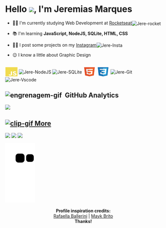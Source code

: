 <h1 align="left">Hello <img src="https://raw.githubusercontent.com/kaueMarques/kaueMarques/master/hi.gif" width="30px">, I'm Jeremias Marques</h1>

- 👨‍🎓 I'm currently studying Web Development at <a href="https://github.com/Rocketseat">Rocketseat</a><img align="center" alt="Jere-rocket" height="30" width="40" src="http://www.onsoluti.com.br/imagens/foguete-site-em-breve.gif">

- 📚 I'm learning **JavaScript, NodeJS, SQLite, HTML, CSS**

- 👨‍💻 I post some projects on my <a href="https://www.instagram.com/jereemarques/">Instagram</a><img align="center" alt="Jere-Insta" height="25" src="https://www.logo.wine/a/logo/Instagram/Instagram-Glyph-Color-Logo.wine.svg">

- 😉 I know a little about Graphic Design

<div style="display: inline_block" align="left"><br>
  <img align="center" alt="Jere-Js" height="30" width="40" src="https://raw.githubusercontent.com/devicons/devicon/master/icons/javascript/javascript-plain.svg">
  <img align="center" alt="Jere-NodeJS" height="30" width="40" src="https://cdn.jsdelivr.net/gh/devicons/devicon/icons/nodejs/nodejs-original.svg">
  <img align="center" alt="Jere-SQLite" height="30" width="40" src="https://cdn.jsdelivr.net/gh/devicons/devicon/icons/sqlite/sqlite-original.svg">
  <img align="center" alt="Jere-HTML" height="30" width="40" src="https://raw.githubusercontent.com/devicons/devicon/master/icons/html5/html5-original.svg">
  <img align="center" alt="Jere-CSS" height="30" width="40" src="https://raw.githubusercontent.com/devicons/devicon/master/icons/css3/css3-original.svg">
  <img align="center" alt="Jere-Git" height="30" width="40" src="https://cdn.jsdelivr.net/gh/devicons/devicon/icons/git/git-original.svg">
  <img align="center" alt="Jere-Vscode" height="30" width="40" src="https://cdn.jsdelivr.net/gh/devicons/devicon/icons/vscode/vscode-original.svg">
  
  <!-- <img align="right" alt="Jere-programming" height="200" src="https://cdn.discordapp.com/attachments/923376412012974110/944244629484765254/Webp.net-gifmaker_1.gif"> -->
</div>

## <img alt="engrenagem-gif" height="30" src="https://acegif.com/wp-content/uploads/loading-73.gif"> &nbsp;GitHub Analytics

<div align="rigth">
  <a href="https://github.com/DEVJere">
  <img height="180em" src="https://github-readme-stats.vercel.app/api?username=DEVJere&show_icons=true&theme=tokyonight&include_all_commits=true"/>
</div>
  
## <img alt="clip-gif" height="30" src="https://cdn.discordapp.com/attachments/923376412012974110/944038515560300644/output_MxbuuA.gif">&nbsp;More
<div align="left" >
  <a href="https://instagram.com/jereemarques" target="_blank"><img height="35" src="https://www.logo.wine/a/logo/Instagram/Instagram-Glyph-Color-Logo.wine.svg" target="_blank"></a>
  <a href="https://www.linkedin.com/in/jeremiasmarques/" target="_blank"><img height="35" src="https://img.icons8.com/color/48/000000/linkedin.png" target="_blank"></a>
  <a href="mailto:contatojeredev@gmail.com" target="_blank"><img height="35" src="https://www.logo.wine/a/logo/Gmail/Gmail-Logo.wine.svg" target="_blank"></a>
</div>
  
  ![Snake animation](https://github.com/DEVJere/DEVJere/blob/output/github-contribution-grid-snake.svg)
<div align="center">
  <strong align="center">Profile inspiration credits:</strong><br>
  <a href="https://github.com/rafaballerini">Rafaella Ballerini</a>&nbsp;|&nbsp;<a href="https://github.com/maykbrito">Mayk Brito</a><br>
  <strong>Thanks!</strong>
  <!-- <img align="center" alt="Jere-likes" height="30" src="https://i.pinimg.com/originals/46/62/2b/46622b3e86e100c8dc11795b02f2ae90.gif"><br> -->
</div>
